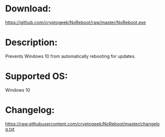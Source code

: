 # Download:
https://github.com/cryptogeek/NoReboot/raw/master/NoReboot.exe

# Description:
Prevents Windows 10 from automatically rebooting for updates.

# Supported OS: 
Windows 10  

# Changelog:
https://raw.githubusercontent.com/cryptogeek/NoReboot/master/changelog.txt
